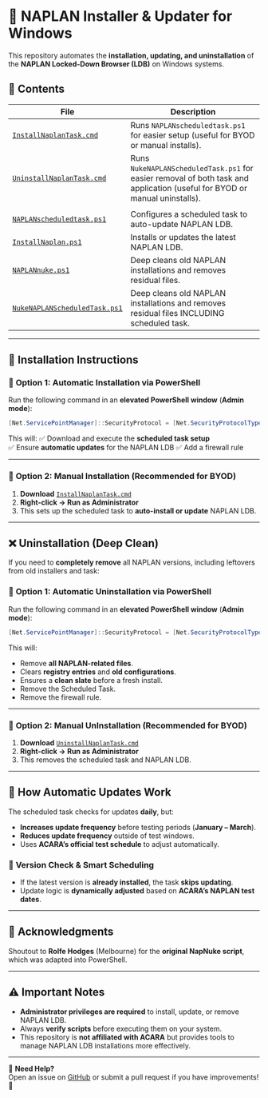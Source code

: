 # 🏫 NAPLAN Installer & Updater for Windows

This repository automates the **installation, updating, and uninstallation** of the **NAPLAN Locked-Down Browser (LDB)** on Windows systems.

## 📂 Contents

| File | Description |
|------|------------|
| [`InstallNaplanTask.cmd`](InstallNaplanTask.cmd) | Runs `NAPLANscheduledtask.ps1` for easier setup (useful for BYOD or manual installs). |
| [`UninstallNaplanTask.cmd`](UninstallNaplanTask.cmd) | Runs `NukeNAPLANScheduledTask.ps1` for easier removal of both task and application (useful for BYOD or manual uninstalls). |
||
| [`NAPLANscheduledtask.ps1`](bin/NAPLANscheduledtask.ps1) | Configures a scheduled task to auto-update NAPLAN LDB. |
| [`InstallNaplan.ps1`](bin/InstallNaplan.ps1) | Installs or updates the latest NAPLAN LDB. |
| [`NAPLANnuke.ps1`](bin/NAPLANnuke.ps1) | Deep cleans old NAPLAN installations and removes residual files. |
| [`NukeNAPLANScheduledTask.ps1`](bin/NukeNAPLANScheduledTask.ps1) | Deep cleans old NAPLAN installations and removes residual files INCLUDING scheduled task. |

---

## 🚀 Installation Instructions

### 🔹 **Option 1: Automatic Installation via PowerShell**
Run the following command in an **elevated PowerShell window** (**Admin mode**):

```powershell
[Net.ServicePointManager]::SecurityProtocol = [Net.SecurityProtocolType]::Tls12; Invoke-Expression (Invoke-RestMethod -UseBasicParsing -Uri "https://raw.githubusercontent.com/MacsInSpace/NAPLAN_Installer_Updater/main/Windows/bin/NAPLANscheduledtask.ps1")
```

This will:
✅ Download and execute the **scheduled task setup**  
✅ Ensure **automatic updates** for the NAPLAN LDB
✅ Add a firewall rule

---

### 🔹 **Option 2: Manual Installation (Recommended for BYOD)**
1. **Download** [`InstallNaplanTask.cmd`](InstallNaplanTask.cmd)  
2. **Right-click → Run as Administrator**  
3. This sets up the scheduled task to **auto-install or update** NAPLAN LDB.

---

## ❌ Uninstallation (Deep Clean)
If you need to **completely remove** all NAPLAN versions, including leftovers from old installers and task:
### 🔹 **Option 1: Automatic Uninstallation via PowerShell**
Run the following command in an **elevated PowerShell window** (**Admin mode**):

```powershell
[Net.ServicePointManager]::SecurityProtocol = [Net.SecurityProtocolType]::Tls12; Invoke-Expression (Invoke-RestMethod -UseBasicParsing -Uri "https://raw.githubusercontent.com/MacsInSpace/NAPLAN_Installer_Updater/main/Windows/bin/NukeScheduledTask.ps1")
```

This will:
   - Remove **all NAPLAN-related files**.
   - Clears **registry entries** and **old configurations**.
   - Ensures a **clean slate** before a fresh install.
   - Remove the Scheduled Task.
   - Remove the firewall rule.

---

### 🔹 **Option 2: Manual UnInstallation (Recommended for BYOD)**
1. **Download** [`UninstallNaplanTask.cmd`](UninstallNaplanTask.cmd)  
2. **Right-click → Run as Administrator**  
3. This removes the scheduled task and NAPLAN LDB.

---

## 🔄 How Automatic Updates Work
The scheduled task checks for updates **daily**, but:
- **Increases update frequency** before testing periods (**January – March**).  
- **Reduces update frequency** outside of test windows.  
- Uses **ACARA’s official test schedule** to adjust automatically.  

### 📝 **Version Check & Smart Scheduling**
- If the latest version is **already installed**, the task **skips updating**.
- Update logic is **dynamically adjusted** based on **ACARA’s NAPLAN test dates**.

---

## 🙌 Acknowledgments
Shoutout to **Rolfe Hodges** (Melbourne) for the **original NapNuke script**, which was adapted into PowerShell.

---

## ⚠️ Important Notes
- **Administrator privileges are required** to install, update, or remove NAPLAN LDB.
- Always **verify scripts** before executing them on your system.
- This repository is **not affiliated with ACARA** but provides tools to manage NAPLAN LDB installations more effectively.

---

📌 **Need Help?**  
Open an issue on [GitHub](https://github.com/MacsInSpace/NAPLAN_Installer_Updater/issues) or submit a pull request if you have improvements! 🚀

